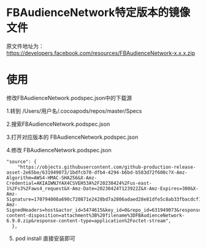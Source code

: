 # FBAudienceNetwork特定版本的镜像文件
原文件地址为：https://developers.facebook.com/resources/FBAudienceNetwork-x.x.x.zip

# 使用
修改FBAudienceNetwork.podspec.json中的下载源

1.转到 /Users/用户名/.cocoapods/repos/master/Specs

2.搜索FBAudienceNetwork.podspec.json

3.打开对应版本的 FBAudienceNetwork.podspec.json 

4.修改 FBAudienceNetwork.podspec.json
```
"source": {
    "https://objects.githubusercontent.com/github-production-release-asset-2e65be/631949073/1bdfcb70-dfb4-4294-b6bd-b583d72f600c?X-Amz-Algorithm=AWS4-HMAC-SHA256&X-Amz-Credential=AKIAIWNJYAX4CSVEH53A%2F20230424%2Fus-east-1%2Fs3%2Faws4_request&X-Amz-Date=20230424T123922Z&X-Amz-Expires=300&X-Amz-Signature=170794008a690c720871e2428bd7a2806adaed28e81dfe5c8ab33fbacdcf19ff&X-Amz-SignedHeaders=host&actor_id=5474615&key_id=0&repo_id=631949073&response-content-disposition=attachment%3B%20filename%3DFBAudienceNetwork-6.9.0.zip&response-content-type=application%2Foctet-stream",
  },
```
5. pod install 直接安装即可
